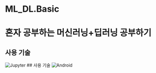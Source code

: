 # ML_DL.Basic
# 혼자 공부하는 머신러닝+딥러닝 공부하기
## 사용 기술
<img alt="Jupyter" src="https://img.shields.io/badge/Jupyter-3DDC84?style=for-the-badge&logo=jupyter&logoColor=white" /> 
## 사용 기술
<img alt="Android" src="https://img.shields.io/badge/Android-3DDC84?style=for-the-badge&logo=android&logoColor=white" />
